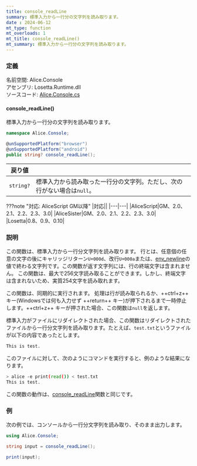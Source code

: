 ```yaml
---
title: console_readLine
summary: 標準入力から一行分の文字列を読み取ります。
date : 2024-06-12
mt_type: function
mt_overloads: 1
mt_title: console_readLine()
mt_summary: 標準入力から一行分の文字列を読み取ります。
---
```


### 定義
名前空間: Alice.Console<br/>
アセンブリ: Losetta.Runtime.dll<br/>
ソースコード: [Alice.Console.cs](https://github.com/WSOFT-Project/Losetta/blob/master/Losetta.Runtime/Alice.Console.cs)

#### console_readLine()

標準入力から一行分の文字列を読み取ります。

```cs title="AliceScript"
namespace Alice.Console;

@unSupportedPlatform("browser")
@unSupportedPlatform("android")
public string? console_readLine();
```

|戻り値| |
|-----|-|
|`string?`|標準入力から読み取った一行分の文字列。ただし、次の行がない場合は`null`。|

???note "対応: AliceScript GM以降"
    |対応||
    |---|---|
    |AliceScript|GM、2.0、2.1、2.2、2.3、3.0|
    |AliceSister|GM、2.0、2.1、2.2、2.3、3.0|
    |Losetta|0.8、0.9、0.10|

### 説明
この関数は、標準入力から一行分文字列を読み取ります。
行とは、任意個の任意の文字の後にキャリッジリターン`U+000d`、改行`U+000a`または、[env_newline](../alice/environment/env_newline.md)の値で終わる文字列です。この関数が返す文字列には、行の終端文字は含まれません。
この関数は、最大で256文字読み取ることができます。しかし、終端文字は含まれないため、実質254文字を読み取れます。

この関数は、同期的に実行されます。
処理は行が読み取られるか、++ctrl+z++ キー(Windowsでは何も入力せず ++return++ キー)が押下されるまで一時停止します。++ctrl+z++ キーが押された場合、この関数は`null`を返します。

標準入力がファイルにリダイレクトされた場合、この関数はリダイレクトされたファイルから一行分文字列を読み取ります。たとえば、`test.txt`というファイルが以下の内容であったとします。

```txt title="test.txt"
This is test.
```

このファイルに対して、次のようにコマンドを実行すると、例のような結果になります。

```sh title="コンソール"
> alice -e print(read()) < test.txt
This is test.
```

この関数の動作は、[console_readLine](./console/console_readline.md)関数と同じです。

### 例
次の例では、コンソールから一行分文字列を読み取り、そのまま出力します。

```cs title="AliceScript"
using Alice.Console;

string input = console_readLine();

print(input);
```